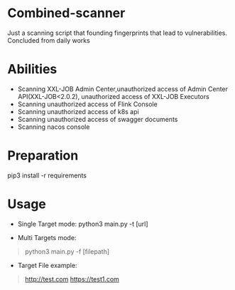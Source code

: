 # Combined-scanner
Just a scanning script that founding fingerprints that lead to vulnerabilities. Concluded from daily works

# Abilities

- Scanning XXL-JOB Admin Center,unauthorized access of Admin Center API(XXL-JOB<2.0.2), unauthorized access of XXL-JOB Executors
- Scanning unauthorized access of Flink Console
- Scanning unauthorized access of k8s api
- Scanning unauthorized access of swagger documents
- Scanning nacos console

# Preparation
  pip3 install -r requirements

# Usage
  - Single Target mode:
  python3 main.py -t [url]

  - Multi Targets mode:
  > python3 main.py -f [filepath]

  - Target File example:
  > http://test.com
  > https://test1.com
